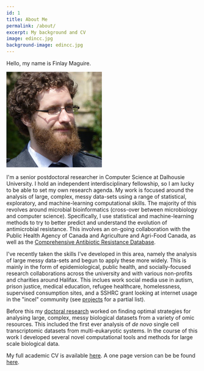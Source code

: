 ```yaml
---
id: 1
title: About Me
permalink: /about/
excerpt: My background and CV
image: edincc.jpg
background-image: edincc.jpg
---
```


Hello, my name is Finlay Maguire.

![Postgrad Research: Not even once](../images/wedding.jpg)

I'm a senior postdoctoral researcher in Computer Science at Dalhousie University.
I hold an independent interdisciplinary fellowship, so I am lucky to be able to set my own research agenda.
My work is focused around the analysis of large, complex, messy data-sets using a range of statistical, exploratory, and machine-learning computational skills.
The majority of this revolves around microbial bioinformatics (cross-over between microbiology and computer science).
Specifically, I use statistical and machine-learning methods to try to better predict and understand the evolution of antimicrobial resistance.
This involves an on-going collaboration with the Public Health Agency of Canada and Agriculture and Agri-Food Canada, as well as the [Comprehensive Antibiotic Resistance Database](https://card.mcmaster.ca).

I've recently taken the skills I've developed in this area, namely the analysis of large messy data-sets and begun to apply these more widely.
This is mainly in the form of epidemiological, public health, and socially-focused research collaborations across the university and with various non-profits and charities around Halifax.
This inclues work social media use in autism, prison justice, medical education, refugee healthcare, homelessness, supervised consumption sites, and a SSHRC grant looking at internet usage in the "incel" community (see [projects](http://finlaymagui.re/projects) for a partial list).

Before this my [doctoral research](http://finlaymagui.re/assets/finlay_maguire_final_PhD_2015_thesis.pdf) worked on finding optimal strategies for analysing large, complex, messy biological datasets from a variety of omic resources. 
This included the first ever analysis of *de novo* single cell transcriptomic datasets from multi-eukaryotic systems.  In the course of this work 
I developed several novel computational tools and methods for large scale biological data.

My full academic CV is available [here](http://finlaymagui.re/assets/Finlay_Maguire_CV.pdf). 
A one page version can be be found [here](http://finlaymagui.re/assets/Finlay_Maguire_CV_one_page.pdf). 
